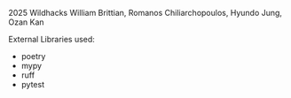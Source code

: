 2025 Wildhacks
William Brittian, Romanos Chiliarchopoulos, Hyundo Jung, Ozan Kan


External Libraries used:
 - poetry
 - mypy
 - ruff
 - pytest